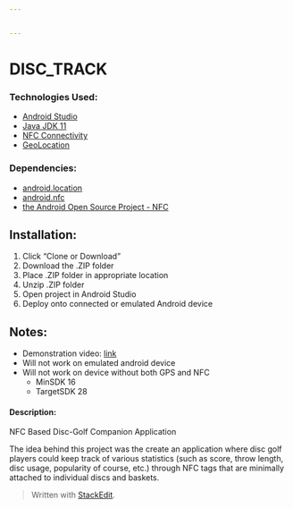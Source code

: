 ```yaml
---


---
```


<h1 id="disc_track">DISC_TRACK</h1>
<h3 id="technologies-used">Technologies Used:</h3>
<ul>
<li><a href="https://developer.android.com/studio">Android Studio</a></li>
<li><a href="https://www.java.com/en/">Java JDK 11</a></li>
<li><a href="https://developer.android.com/guide/topics/connectivity/nfc">NFC Connectivity</a></li>
<li><a href="https://developers.google.com/maps/documentation/geolocation/intro">GeoLocation</a></li>
</ul>
<h3 id="dependencies">Dependencies:</h3>
<ul>
<li><a href="https://developer.android.com/reference/android/location/package-summary">android.location</a></li>
<li><a href="https://developer.android.com/reference/android/nfc/package-summary">android.nfc</a></li>
<li><a href="https://nfc.android.com/">the Android Open Source Project - NFC</a></li>
</ul>
<h2 id="installation">Installation:</h2>
<ol>
<li>Click “Clone or Download”</li>
<li>Download the .ZIP folder</li>
<li>Place .ZIP folder in appropriate location</li>
<li>Unzip .ZIP folder</li>
<li>Open project in Android Studio</li>
<li>Deploy onto connected or emulated Android device</li>
</ol>
<h2 id="notes">Notes:</h2>
<ul>
<li>Demonstration video: <a href="https://drive.google.com/open?id=1hbIse-XaX6NmcbnlkxurWGclpNyoEfc5">link</a></li>
<li>Will not work on emulated android device</li>
<li>Will not work on device without both GPS and NFC
<ul>
<li>MinSDK 16</li>
<li>TargetSDK 28</li>
</ul>
</li>
</ul>
<h4 id="description">Description:</h4>
<p>NFC Based Disc-Golf Companion Application</p>
<p>The idea behind this project was the create an application where disc golf players could keep track of various statistics (such as score, throw length, disc usage, popularity of course, etc.) through NFC tags that are minimally attached to individual discs and baskets.</p>
<blockquote>
<p>Written with <a href="https://stackedit.io/">StackEdit</a>.</p>
</blockquote>


